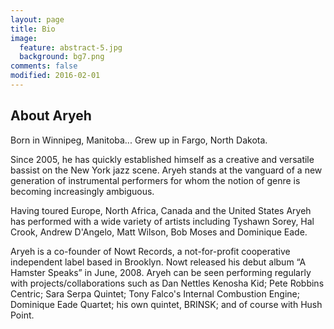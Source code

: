```yaml
---
layout: page
title: Bio
image:
  feature: abstract-5.jpg
  background: bg7.png
comments: false
modified: 2016-02-01
---
```

## About Aryeh
Born in Winnipeg, Manitoba...
Grew up in Fargo, North Dakota.

Since 2005, he has quickly established himself as a creative and versatile bassist on the New York jazz scene. Aryeh stands at the vanguard of a new generation of instrumental performers for whom the notion of genre is becoming increasingly ambiguous.

Having toured Europe, North Africa, Canada and the United States Aryeh has performed with a wide variety of artists including Tyshawn Sorey, Hal Crook, Andrew D'Angelo, Matt Wilson, Bob Moses and Dominique Eade.

Aryeh is a co-founder of Nowt Records, a not-for-profit cooperative independent label based in Brooklyn. Nowt released his debut album “A Hamster Speaks” in June, 2008. Aryeh can be seen performing regularly with projects/collaborations such as Dan Nettles Kenosha Kid; Pete Robbins Centric; Sara Serpa Quintet; Tony Falco's Internal Combustion Engine; Dominique Eade Quartet; his own quintet, BRINSK; and of course with Hush Point.
